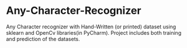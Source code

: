 # Any-Character-Recognizer
Any Character recognizer with Hand-Written (or printed) dataset using sklearn and OpenCv libraries(in PyCharm). Project includes both training and prediction of the datasets.
